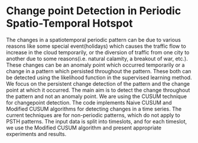 # Change point Detection in Periodic Spatio-Temporal Hotspot
The changes in a spatiotemporal periodic pattern can be due to various reasons like some special event(holidays) which causes the traffic flow to increase in the cloud temporarily, or the diversion of traffic from one city to another due to some reasons(i.e. natural calamity, a breakout of war, etc.). These changes can be an anomaly point which occurred temporarily or a change in a pattern which persisted throughout the pattern. These both can be detected using the likelihood function in the supervised learning method. We focus on the persistent change detection of the pattern and the change point at which it occurred. The main aim is to detect the change throughout the pattern and not an anomaly point. We are using the CUSUM technique for changepoint detection. The code implements Naive CUSUM and Modified CUSUM algorithms for detecting changes in a time series. The current techniques are for non-periodic patterns, which do not apply to PSTH patterns. The input data is split into timeslots, and for each timeslot, we use the Modified CUSUM algorithm and present appropriate experiments and results.
